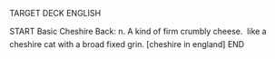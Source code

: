 TARGET DECK
ENGLISH

START
Basic
Cheshire
Back: n. A kind of firm crumbly cheese.  like a cheshire cat with a broad fixed grin. [cheshire in england]
END
